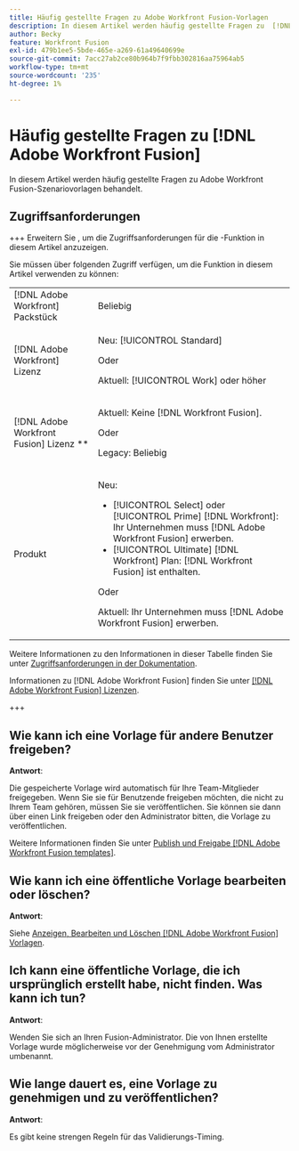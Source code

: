 ```yaml
---
title: Häufig gestellte Fragen zu Adobe Workfront Fusion-Vorlagen
description: In diesem Artikel werden häufig gestellte Fragen zu  [!DNL Adobe Workfront Fusion scenario] -Vorlagen behandelt.
author: Becky
feature: Workfront Fusion
exl-id: 479b1ee5-5bde-465e-a269-61a49640699e
source-git-commit: 7acc27ab2ce80b964b7f9fbb302816aa75964ab5
workflow-type: tm+mt
source-wordcount: '235'
ht-degree: 1%

---
```


# Häufig gestellte Fragen zu [!DNL Adobe Workfront Fusion]

In diesem Artikel werden häufig gestellte Fragen zu Adobe Workfront Fusion-Szenariovorlagen behandelt.

## Zugriffsanforderungen

+++ Erweitern Sie , um die Zugriffsanforderungen für die -Funktion in diesem Artikel anzuzeigen.

Sie müssen über folgenden Zugriff verfügen, um die Funktion in diesem Artikel verwenden zu können:

<table style="table-layout:auto">
 <col> 
 <col> 
 <tbody> 
  <tr> 
   <td role="rowheader">[!DNL Adobe Workfront] Packstück</td> 
   <td> <p>Beliebig</p> </td> 
  </tr> 
  <tr data-mc-conditions=""> 
   <td role="rowheader">[!DNL Adobe Workfront] Lizenz</td> 
   <td> <p>Neu: [!UICONTROL Standard]</p><p>Oder</p><p>Aktuell: [!UICONTROL Work] oder höher</p> </td> 
  </tr> 
  <tr> 
   <td role="rowheader">[!DNL Adobe Workfront Fusion] Lizenz **</td> 
   <td>
   <p>Aktuell: Keine [!DNL Workfront Fusion].</p>
   <p>Oder</p>
   <p>Legacy: Beliebig </p>
   </td> 
  </tr> 
  <tr> 
   <td role="rowheader">Produkt</td> 
   <td>
   <p>Neu:</p> <ul><li>[!UICONTROL Select] oder [!UICONTROL Prime] [!DNL Workfront]: Ihr Unternehmen muss [!DNL Adobe Workfront Fusion] erwerben.</li><li>[!UICONTROL Ultimate] [!DNL Workfront] Plan: [!DNL Workfront Fusion] ist enthalten.</li></ul>
   <p>Oder</p>
   <p>Aktuell: Ihr Unternehmen muss [!DNL Adobe Workfront Fusion] erwerben.</p>
   </td> 
  </tr>
 </tbody> 
</table>

Weitere Informationen zu den Informationen in dieser Tabelle finden Sie unter [Zugriffsanforderungen in der Dokumentation](/help/workfront-fusion/references/licenses-and-roles/access-level-requirements-in-documentation.md).

Informationen zu [!DNL Adobe Workfront Fusion] finden Sie unter [[!DNL Adobe Workfront Fusion] Lizenzen](/help/workfront-fusion/set-up-and-manage-workfront-fusion/licensing-operations-overview/license-automation-vs-integration.md).

+++

## Wie kann ich eine Vorlage für andere Benutzer freigeben?

**Antwort**:

Die gespeicherte Vorlage wird automatisch für Ihre Team-Mitglieder freigegeben. Wenn Sie sie für Benutzende freigeben möchten, die nicht zu Ihrem Team gehören, müssen Sie sie veröffentlichen. Sie können sie dann über einen Link freigeben oder den Administrator bitten, die Vorlage zu veröffentlichen.

Weitere Informationen finden Sie unter [Publish und Freigabe [!DNL Adobe Workfront Fusion templates]](/help/workfront-fusion/create-and-manage-templates/publish-and-share-fusion-templates.md).

## Wie kann ich eine öffentliche Vorlage bearbeiten oder löschen?

**Antwort**:

Siehe [Anzeigen, Bearbeiten und Löschen  [!DNL Adobe Workfront Fusion]  Vorlagen](/help/workfront-fusion/create-and-manage-templates/view-edit-and-delete-fusion-templates.md).

## Ich kann eine öffentliche Vorlage, die ich ursprünglich erstellt habe, nicht finden. Was kann ich tun?

**Antwort**:

Wenden Sie sich an Ihren Fusion-Administrator. Die von Ihnen erstellte Vorlage wurde möglicherweise vor der Genehmigung vom Administrator umbenannt.

## Wie lange dauert es, eine Vorlage zu genehmigen und zu veröffentlichen?

**Antwort**:

Es gibt keine strengen Regeln für das Validierungs-Timing.
